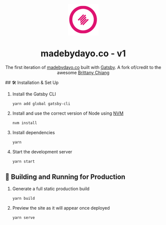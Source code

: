 <div align="center">
  <img alt="Logo" src="https://raw.githubusercontent.com/dayaki/madebydayo/main/src/images/logo.png" width="100" />
</div>
<h1 align="center">
  madebydayo.co - v1
</h1>
<p align="center">
  The first iteration of <a href="https://madebydayo.co" target="_blank">madebydayo.co</a> built with <a href="https://www.gatsbyjs.org/" target="_blank">Gatsby</a>. A fork of/credit to the awesome <a href="https://brittanychiang.com" target="_blank">Brittany Chiang</a>
</p>
## 🛠 Installation & Set Up

1. Install the Gatsby CLI

   ```sh
   yarn add global gatsby-cli
   ```

2. Install and use the correct version of Node using [NVM](https://github.com/nvm-sh/nvm)

   ```sh
   nvm install
   ```

3. Install dependencies

   ```sh
   yarn
   ```

4. Start the development server

   ```sh
   yarn start
   ```

## 🚀 Building and Running for Production

1. Generate a full static production build

   ```sh
   yarn build
   ```

1. Preview the site as it will appear once deployed

   ```sh
   yarn serve
   ```
